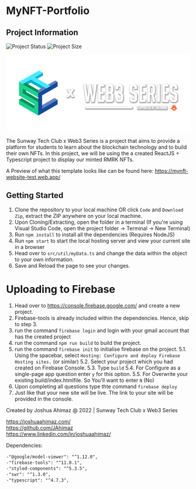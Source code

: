 # MyNFT-Portfolio

## Project Information
![Project Status](https://img.shields.io/badge/Project%20Status-Completed-green?style=for-the-badge&logo=github)
![Project Size](https://img.shields.io/github/repo-size/JAhimaz/MyNFT-Portfolio?style=for-the-badge&logo=github)

![preview](https://github.com/JAhimaz/MyNFT-Portfolio/blob/main/src/assets/banner.png)

The Sunway Tech Club x Web3 Series is a project that aims to provide a platform for students to learn about the blockchain technology and to build their own NFTs. In this project, we will be using the a created ReactJS + Typescript project to display our minted RMRK NFTs.

A Preview of what this template looks like can be found here:
https://mynft-website-test.web.app/

## Getting Started

1. Clone the repository to your local machine OR click `Code` and `Download Zip`, extract the ZIP anywhere on your local machine.
2. Upon Cloning/Extracting, open the folder in a terminal (If you're using Visual Studio Code, open the project folder -> Terminal -> New Terminal)
3. Run `npm install` to install all the dependencies (Requires NodeJS)
4. Run `npm start` to start the local hosting server and view your current site in a browser
5. Head over to `src/util/myData.ts` and change the data within the object to your own information.
6. Save and Reload the page to see your changes.

# Uploading to Firebase
1. Head over to https://console.firebase.google.com/ and create a new project.
2. Firebase-tools is already included within the dependencies. Hence, skip to step 3.
3. run the command `firebase login` and login with your gmail account that has the created project
4. run the command `npm run build` to build the project.
5. run the command `firebase init` to initialise firebase on the project.
5.1. Using the spacebar, select `Hosting: Configure and deploy Firebase Hosting sites.` (or similar)
5.2. Select your project which you had created on Firebase Console.
5.3. Type `build`
5.4. For Configure as a single-page app question enter `y` for this option.
5.5. For Overwrite your existing build/index.htmlfile. So You'll want to enter `N` (No)
6. Upon completing all questions type thte command `firebase deploy`
7. Just like that your new site will be live. The link to your site will be provided in the console.


Created by Joshua Ahimaz @ 2022 | Sunway Tech Club x Web3 Series

https://joshuaahimaz.com/  
https://github.com/JAhimaz  
https://www.linkedin.com/in/joshuaahimaz/  

Dependencies: 

```
-"@google/model-viewer": "^1.12.0",
-"firebase-tools": "^11.0.1",
-"styled-components": "^5.3.5",
-"swr": "^1.3.0",
-"typescript": "^4.7.3",
```
